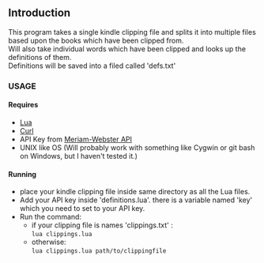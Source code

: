 ## Introduction  
This program takes a single kindle clipping file and splits it into multiple files based upon the books which have been clipped from.  
Will also take individual words which have been clipped and looks up the definitions of them.  
Definitions will be saved into a filed called 'defs.txt'

### USAGE  
#### Requires  
- [Lua](https://lua.org)
- [Curl](https://curl.se)
- API Key from [Meriam-Webster API](https://www.dictionaryapi.com/) 
- UNIX like OS (Will probably work with something like Cygwin or git bash on Windows, but I haven't tested it.)  
  
#### Running  
- place your kindle clipping file inside same directory as all the Lua files.
- Add your API key inside 'definitions.lua'. there is a variable named 'key' which you need to set to your API key.
- Run the command:  
  - if your clipping file is names 'clippings.txt' :  
    `lua clippings.lua`  
  - otherwise:  
    `lua clippings.lua path/to/clippingfile`

  

